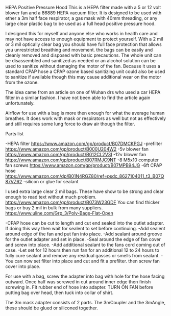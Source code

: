 HEPA Positive Pressure Hood
This is a HEPA filter made with a 5 or 12 volt blower fan and a 86889 HEPA vacuum filter.
It is designed to be used with ether a 3m half face respirator, a gas mask with 40mm threading, or any large clear plastic bag to be used as a full head positive pressure hood.

I designed this for myself and anyone else who works in health care and may not have access to enough equipment to protect yourself. With a 2 mil or 3 mil optically clear bag you should have full face protection that allows you unrestricted breathing and movement. the bags can be easily and cleanly removed and disposed with basic precautions.
The whole unit can be disassembled and sanitized as needed or an alcohol solution can be used to sanitize without damaging the motor of the fan. Because it uses a standard CPAP hose a CPAP ozone based sanitizing unit could also be used to sanitize if available though this may cause additional wear on the motor from the ozone.

The idea came from an article on one of Wuhan drs who used a car HEPA filter in a similar fashion. I have not been able to find the article again unfortunately.

Airflow for use with a bag is more then enough for what the average human breathes. It does work with mask or respirators as well but not as effectively and still requires some lung force to draw air though the filter.

Parts list

-HEPA filter https://www.amazon.com/gp/product/B07DMCKPGJ 
-prefilter https://www.amazon.com/gp/product/B000U204W2 
-5v blower fan https://www.amazon.com/gp/product/B012CL2V3I 
-12v blower fan https://www.amazon.com/gp/product/B07RMJC9NT 
-8 M5x10 computer fan screws https://www.amazon.com/gp/product/B07MPB94JG 
-6ft CPAP hose https://www.amazon.com/dp/B01N4RGZ80/ref=psdc_8627104011_t3_B07Q87VZ62 
-silicon or glue for sealant 


I used extra large clear 2 mil bags. These have show to be strong and clear enough to read text without much problem.
https://www.amazon.com/gp/product/B073W23GDF 
You can find thicker bags or buy 2 mil in bulk from many suppliers.
https://www.uline.com/Grp_3/Poly-Bags-Flat-Open 


-CPAP hose can be cut to length and cut end sealed into the outlet adapter. If doing this way then wait for sealent to set before continuing.
-Add sealent around edge of the fan and put fan into place.
-Add sealant around groove for the outlet adapter and set in place.
-Seal around the edge of fan cover and screw into place.
-Add additional sealant to the fans cord coming out of case.
-Let set for 12 hours then run fan for an additional 12 to 24 hours to fully cure sealant and
remove any residual gasses or smells from sealant.
-You can now set filter into place and cut and fit a prefilter. then screw fan cover into place.

For use with a bag, screw the adapter into bag with hole for the hose facing outward. Once half was screwed in cut around inner edge then finish screwing in.
Fit rubber end of hose into adapter. TURN ON FAN before putting bag over head, then tuck into collar of shirt.

The 3m mask adapter consists of 2 parts. The 3mCoupler and the 3mAngle, these should be glued or siliconed together.